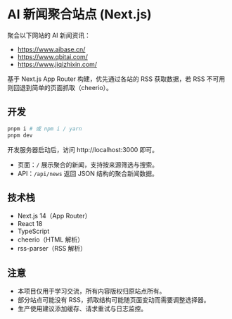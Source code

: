 # AI 新闻聚合站点 (Next.js)

聚合以下网站的 AI 新闻资讯：
- https://www.aibase.cn/
- https://www.qbitai.com/
- https://www.jiqizhixin.com/

基于 Next.js App Router 构建，优先通过各站的 RSS 获取数据，若 RSS 不可用则回退到简单的页面抓取（cheerio）。

## 开发

```bash
pnpm i # 或 npm i / yarn
pnpm dev
```

开发服务器启动后，访问 http://localhost:3000 即可。

- 页面：`/` 展示聚合的新闻，支持按来源筛选与搜索。
- API：`/api/news` 返回 JSON 结构的聚合新闻数据。

## 技术栈
- Next.js 14（App Router）
- React 18
- TypeScript
- cheerio（HTML 解析）
- rss-parser（RSS 解析）

## 注意
- 本项目仅用于学习交流，所有内容版权归原站点所有。
- 部分站点可能没有 RSS，抓取结构可能随页面变动而需要调整选择器。
- 生产使用建议添加缓存、请求重试与日志监控。
